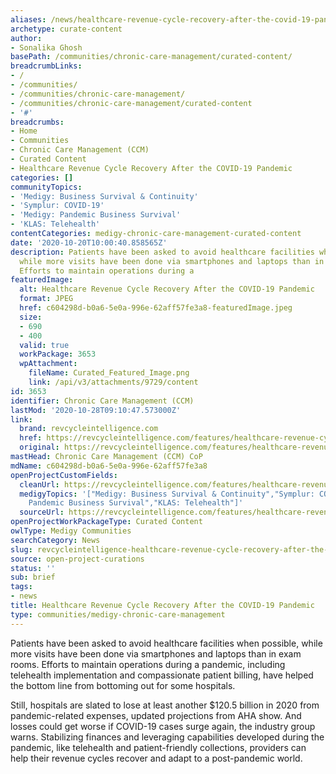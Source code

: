 ```yaml
---
aliases: /news/healthcare-revenue-cycle-recovery-after-the-covid-19-pandemic
archetype: curate-content
author:
- Sonalika Ghosh
basePath: /communities/chronic-care-management/curated-content/
breadcrumbLinks:
- /
- /communities/
- /communities/chronic-care-management/
- /communities/chronic-care-management/curated-content
- '#'
breadcrumbs:
- Home
- Communities
- Chronic Care Management (CCM)
- Curated Content
- Healthcare Revenue Cycle Recovery After the COVID-19 Pandemic
categories: []
communityTopics:
- 'Medigy: Business Survival & Continuity'
- 'Symplur: COVID-19'
- 'Medigy: Pandemic Business Survival'
- 'KLAS: Telehealth'
contentCategories: medigy-chronic-care-management-curated-content
date: '2020-10-20T10:00:40.858565Z'
description: Patients have been asked to avoid healthcare facilities when possible,
  while more visits have been done via smartphones and laptops than in exam rooms.
  Efforts to maintain operations during a
featuredImage:
  alt: Healthcare Revenue Cycle Recovery After the COVID-19 Pandemic
  format: JPEG
  href: c604298d-b0a6-5e0a-996e-62aff57fe3a8-featuredImage.jpeg
  size:
  - 690
  - 400
  valid: true
  workPackage: 3653
  wpAttachment:
    fileName: Curated_Featured_Image.png
    link: /api/v3/attachments/9729/content
id: 3653
identifier: Chronic Care Management (CCM)
lastMod: '2020-10-28T09:10:47.573000Z'
link:
  brand: revcycleintelligence.com
  href: https://revcycleintelligence.com/features/healthcare-revenue-cycle-recovery-after-the-covid-19-pandemic
  original: https://revcycleintelligence.com/features/healthcare-revenue-cycle-recovery-after-the-covid-19-pandemic
mastHead: Chronic Care Management (CCM) CoP
mdName: c604298d-b0a6-5e0a-996e-62aff57fe3a8
openProjectCustomFields:
  cleanUrl: https://revcycleintelligence.com/features/healthcare-revenue-cycle-recovery-after-the-covid-19-pandemic
  medigyTopics: '["Medigy: Business Survival & Continuity","Symplur: COVID-19","Medigy:
    Pandemic Business Survival","KLAS: Telehealth"]'
  sourceUrl: https://revcycleintelligence.com/features/healthcare-revenue-cycle-recovery-after-the-covid-19-pandemic
openProjectWorkPackageType: Curated Content
owlType: Medigy Communities
searchCategory: News
slug: revcycleintelligence-healthcare-revenue-cycle-recovery-after-the-covid-19-pandemic
source: open-project-curations
status: ''
sub: brief
tags:
- news
title: Healthcare Revenue Cycle Recovery After the COVID-19 Pandemic
type: communities/medigy-chronic-care-management
---
```


<p>Patients have been asked to avoid healthcare facilities when possible, while more visits have been done via smartphones and laptops than in exam rooms. Efforts to maintain operations during a pandemic, including telehealth implementation and compassionate patient billing, have helped the bottom line from bottoming out for some hospitals.</p><p>Still, hospitals are slated to lose at least another $120.5 billion in 2020 from pandemic-related expenses,&nbsp;updated projections&nbsp;from AHA show. And losses could get worse if COVID-19 cases surge again, the industry group warns. Stabilizing finances and leveraging capabilities developed during the pandemic, like telehealth and patient-friendly collections, providers can help their revenue cycles recover and adapt to a post-pandemic world.</p>